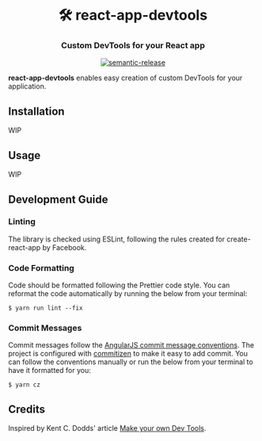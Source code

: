 <h1 align="center" style="border-bottom: none;">🛠️ react-app-devtools</h1>
<h3 align="center">Custom DevTools for your React app</h3>
<p align="center">
  <a href="#badge">
    <img alt="semantic-release" src="https://img.shields.io/badge/%20%20%F0%9F%93%A6%F0%9F%9A%80-semantic--release-e10079.svg">
  </a>
</p>

**react-app-devtools** enables easy creation of custom DevTools for your application.

## Installation

WIP

## Usage

WIP

## Development Guide

### Linting

The library is checked using ESLint, following the rules created for create-react-app by Facebook.

### Code Formatting

Code should be formatted following the Prettier code style. You can reformat the code automatically by running the below
from your terminal:

```shell
$ yarn run lint --fix
```

### Commit Messages

Commit messages follow the [AngularJS commit message conventions]. The project is configured with [commitizen] to make it
easy to add commit. You can follow the conventions manually or run the below from your terminal to have it formatted
for you:

```shell
$ yarn cz
```

## Credits

Inspired by Kent C. Dodds' article [Make your own Dev Tools].

[AngularJS commit message conventions]: https://github.com/angular/angular.js/blob/master/DEVELOPERS.md#-git-commit-guidelines
[commitizen]: https://github.com/commitizen/cz-cli
[Make your own Dev Tools]: https://kentcdodds.com/blog/make-your-own-dev-tools
